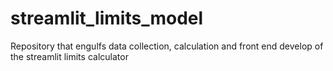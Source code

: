 # streamlit_limits_model
Repository that engulfs data collection, calculation and front end develop of the streamlit limits calculator
